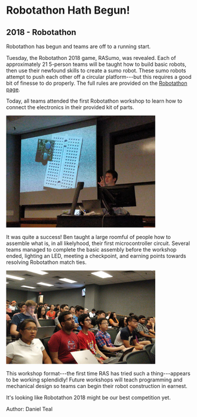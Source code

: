 # Robotathon Hath Begun!
## 2018 - Robotathon

Robotathon has begun and teams are off to a running start.

Tuesday, the Robotathon 2018 game, RASumo, was revealed. Each of approximately 21 5-person teams will be taught how to build basic robots, then use their newfound skills to create a sumo robot. These sumo robots attempt to push each other off a circular platform---but this requires a good bit of finesse to do properly. The full rules are provided on the <a href="/src/_posts//about/robotathon.html">Robotathon page</a>.

Today, all teams attended the first Robotathon workshop to learn how to connect the electronics in their provided kit of parts.

<img alt="Ben demonstrating how to solder a voltage regulator" src="/src/_posts//blog/2018-09-30-robotathon/1.jpg" style="max-width:80%">

It was quite a success! Ben taught a large roomful of people how to assemble what is, in all likelyhood, their first microcontroller circuit. Several teams managed to complete the basic assembly before the workshop ended, lighting an LED, meeting a checkpoint, and earning points towards resolving Robotathon match ties.

<img alt="a large crowd stares awestruck in intense concentration" src="/src/_posts//blog/2018-09-30-robotathon/2.jpg" style="max-width:80%">

This workshop format---the first time RAS has tried such a thing---appears to be working splendidly! Future workshops will teach programming and mechanical design so teams can begin their robot construction in earnest.

It's looking like Robotathon 2018 might be our best competition yet.

Author: Daniel Teal